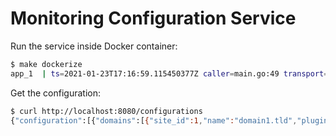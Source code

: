 # Monitoring Configuration Service

Run the service inside Docker container:

```bash
$ make dockerize
app_1  | ts=2021-01-23T17:16:59.115450377Z caller=main.go:49 transport=http address=:8080 msg=listening
```

Get the configuration:

```bash
$ curl http://localhost:8080/configurations
{"configuration":[{"domains":[{"site_id":1,"name":"domain1.tld","plugins":[{"id":1,"name":"http.http_status200"}]}]}]}
```
